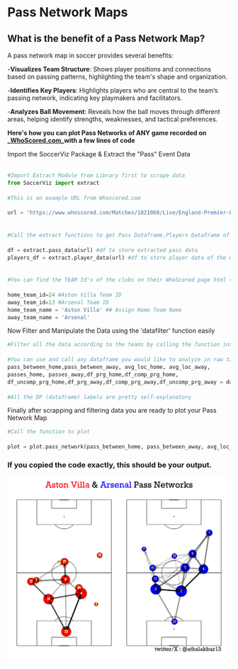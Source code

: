 
# **Pass Network Maps**

## What is the benefit of a Pass Network Map?

A pass network map in soccer provides several benefits:

-**Visualizes Team Structure**: Shows player positions and connections based on passing patterns, highlighting the team's shape and organization.

-**Identifies Key Players**: Highlights players who are central to the team’s passing network, indicating key playmakers and facilitators.

-**Analyzes Ball Movement**: Reveals how the ball moves through different areas, helping identify strengths, weaknesses, and tactical preferences.

**Here's how you can plot Pass Networks of ANY game recorded on _[WhoScored.com](https://www.whoscored.com)_with a few lines of code**

Import the SoccerViz Package & Extract the "Pass" Event Data


```py linenums="1"

#Import Extract Module from Library first to scrape data
from SoccerViz import extract

#This is an example URL from Whoscored.com

url = 'https://www.whoscored.com/Matches/1821060/Live/England-Premier-League-2024-2025-Aston-Villa-Arsenal'


#Call the extract functions to get Pass Dataframe,Players Dataframe of the particular match

df = extract.pass_data(url) #df to store extracted pass data
players_df = extract.player_data(url) #df to store player data of the match


#You can find the TEAM Id's of the clubs on their WhoScored page html tags by clicking on the club logos

home_team_id=24 #Aston Villa Team ID
away_team_id=13 #Arsenal Team ID
home_team_name = 'Aston Villa' ## Assign Home Team Name
away_team_name = 'Arsenal'
```

Now Filter and Manipulate the Data using the 'datafilter' function easily

```py linenums="1"
#Filter all the data according to the teams by calling the function into DataFrames(their names are pretty self explanatory)

#You can use and call any dataframe you would like to analyze in raw tables and columns i.e. in a DataFrame form
pass_between_home,pass_between_away, avg_loc_home, avg_loc_away, 
passes_home, passes_away,df_prg_home,df_comp_prg_home,
df_uncomp_prg_home,df_prg_away,df_comp_prg_away,df_uncomp_prg_away = datafilter.analyze_passes(df, players_df, home_team_id, away_team_id)

#All the DF (dataframe) labels are pretty self-explanatory

```

Finally after scrapping and filtering data you are ready to plot your Pass Network Map

```py linenums="1"
#Call the function to plot

plot = plot.pass_network(pass_between_home, pass_between_away, avg_loc_home,avg_loc_away,home_team_name,away_team_name)
```

### If you copied the code exactly, this should be your output.

![passmap.png](passmap.png)





